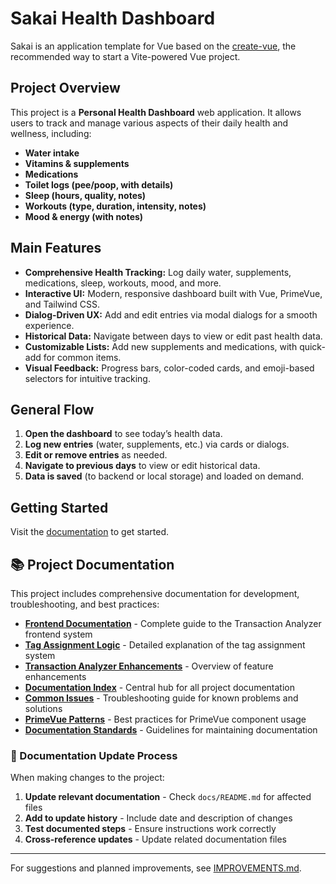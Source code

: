 # Sakai Health Dashboard

Sakai is an application template for Vue based on the [create-vue](https://github.com/vuejs/create-vue), the recommended way to start a Vite-powered Vue project.

## Project Overview

This project is a **Personal Health Dashboard** web application. It allows users to track and manage various aspects of their daily health and wellness, including:

-   **Water intake**
-   **Vitamins & supplements**
-   **Medications**
-   **Toilet logs (pee/poop, with details)**
-   **Sleep (hours, quality, notes)**
-   **Workouts (type, duration, intensity, notes)**
-   **Mood & energy (with notes)**

## Main Features

-   **Comprehensive Health Tracking:** Log daily water, supplements, medications, sleep, workouts, mood, and more.
-   **Interactive UI:** Modern, responsive dashboard built with Vue, PrimeVue, and Tailwind CSS.
-   **Dialog-Driven UX:** Add and edit entries via modal dialogs for a smooth experience.
-   **Historical Data:** Navigate between days to view or edit past health data.
-   **Customizable Lists:** Add new supplements and medications, with quick-add for common items.
-   **Visual Feedback:** Progress bars, color-coded cards, and emoji-based selectors for intuitive tracking.

## General Flow

1. **Open the dashboard** to see today’s health data.
2. **Log new entries** (water, supplements, etc.) via cards or dialogs.
3. **Edit or remove entries** as needed.
4. **Navigate to previous days** to view or edit historical data.
5. **Data is saved** (to backend or local storage) and loaded on demand.

## Getting Started

Visit the [documentation](https://sakai.primevue.org/documentation) to get started.

## 📚 Project Documentation

This project includes comprehensive documentation for development, troubleshooting, and best practices:

-   **[Frontend Documentation](./FRONTEND_DOCUMENTATION.md)** - Complete guide to the Transaction Analyzer frontend system
-   **[Tag Assignment Logic](./TAG_ASSIGNMENT_LOGIC.md)** - Detailed explanation of the tag assignment system
-   **[Transaction Analyzer Enhancements](./TRANSACTION_ANALYZER_ENHANCEMENTS.md)** - Overview of feature enhancements
-   **[Documentation Index](./docs/README.md)** - Central hub for all project documentation
-   **[Common Issues](./docs/COMMON_ISSUES.md)** - Troubleshooting guide for known problems and solutions
-   **[PrimeVue Patterns](./docs/PRIMEVUE_PATTERNS.md)** - Best practices for PrimeVue component usage
-   **[Documentation Standards](./docs/DOCUMENTATION_STANDARDS.md)** - Guidelines for maintaining documentation

### 🔄 Documentation Update Process

When making changes to the project:

1. **Update relevant documentation** - Check `docs/README.md` for affected files
2. **Add to update history** - Include date and description of changes
3. **Test documented steps** - Ensure instructions work correctly
4. **Cross-reference updates** - Update related documentation files

---

For suggestions and planned improvements, see [IMPROVEMENTS.md](./IMPROVEMENTS.md).

